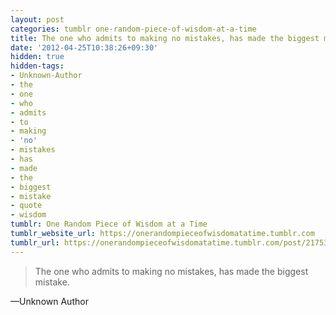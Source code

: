 ```yaml
---
layout: post
categories: tumblr one-random-piece-of-wisdom-at-a-time
title: The one who admits to making no mistakes, has made the biggest mistake.
date: '2012-04-25T10:38:26+09:30'
hidden: true
hidden-tags:
- Unknown-Author
- the
- one
- who
- admits
- to
- making
- 'no'
- mistakes
- has
- made
- the
- biggest
- mistake
- quote
- wisdom
tumblr: One Random Piece of Wisdom at a Time
tumblr_website_url: https://onerandompieceofwisdomatatime.tumblr.com
tumblr_url: https://onerandompieceofwisdomatatime.tumblr.com/post/21753249893/the-one-who-admits-to-making-no-mistakes-has-made
---
```

> The one who admits to making no mistakes, has made the biggest mistake.

—Unknown Author
